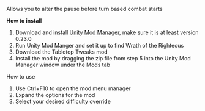 Allows you to alter the pause before turn based combat starts

**How to install**

1. Download and install [Unity Mod Manager](https://github.com/newman55/unity-mod-manager), make sure it is at least version 0.23.0
2. Run Unity Mod Manger and set it up to find Wrath of the Righteous
3. Download the Tabletop Tweaks mod
4. Install the mod by dragging the zip file from step 5 into the Unity Mod Manager window under the Mods tab


How to use

1. Use Ctrl+F10 to open the mod menu manager
2. Expand the options for the mod
3. Select your desired difficulty override
